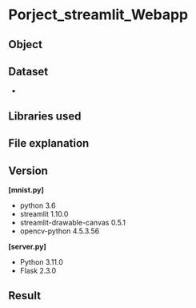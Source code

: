 # Porject_streamlit_Webapp


## Object



## Dataset
-

## Libraries used


## File explanation



## Version

**[mnist.py]**
- python 3.6
- streamlit 1.10.0
- streamlit-drawable-canvas 0.5.1
- opencv-python 4.5.3.56

**[server.py]**
- Python 3.11.0
- Flask 2.3.0

## Result

